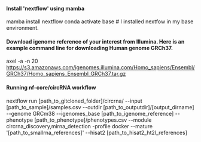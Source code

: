 #### Install 'nextflow' using mamba
mamba install nextflow 
conda activate base # I installed nextfow in my base environment.

#### Download igenome reference of your interest from Illumina. Here is an example command line for downloading Human genome GRCh37.  
axel -a -n 20 https://s3.amazonaws.com/igenomes.illumina.com/Homo_sapiens/Ensembl/GRCh37/Homo_sapiens_Ensembl_GRCh37.tar.gz

#### Running nf-core/circRNA workflow 
nextflow run [path_to_gitcloned_folder]/circrna/ --input [path_to_sample]/samples.csv --outdir [path_to_outputdir]/[output_dirname] --genome GRCm38 --igenomes_base [path_to_igenome_reference] --phenotype  [path_to_phenotype]/phenotypes.csv --module circrna_discovery,mirna_detection -profile docker --mature '[path_to_smallrna_references]' --hisat2 [path_to_hisat2_ht2l_references]
